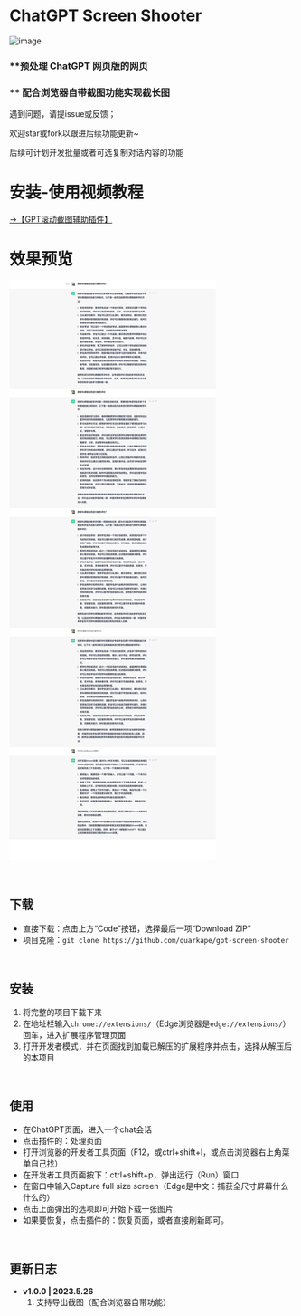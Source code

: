 #  ChatGPT Screen Shooter

<img src="https://raw.githubusercontent.com/quarkape/free-canvas/main/img/free-canvas.png" alt="image" style="height:100px" />

### **预处理 ChatGPT 网页版的网页

### ** 配合浏览器自带截图功能实现截长图

遇到问题，请提issue或反馈；

欢迎star或fork以跟进后续功能更新~

后续可计划开发批量或者可选复制对话内容的功能



# 安装-使用视频教程

[→【GPT滚动截图辅助插件】 ](https://www.bilibili.com/video/BV17L411z74w/?share_source=copy_web&vd_source=129e224f53094032a11cf21e89c97c2f)



# 效果预览

![处理后的页面效果](img/xg.png)

&nbsp;&nbsp;

## 下载

- 直接下载：点击上方“Code”按钮，选择最后一项“Download ZIP”
- 项目克隆：`git clone https://github.com/quarkape/gpt-screen-shooter`

&nbsp;

## 安装

1. 将完整的项目下载下来
2. 在地址栏输入`chrome://extensions/`（Edge浏览器是`edge://extensions/`）回车，进入扩展程序管理页面
3. 打开开发者模式，并在页面找到加载已解压的扩展程序并点击，选择从解压后的本项目

&nbsp;

## 使用

- 在ChatGPT页面，进入一个chat会话
- 点击插件的：处理页面
- 打开浏览器的开发者工具页面（F12，或ctrl+shift+I，或点击浏览器右上角菜单自己找）
- 在开发者工具页面按下：ctrl+shift+p，弹出运行（Run）窗口
- 在窗口中输入Capture full size screen（Edge是中文：捕获全尺寸屏幕什么什么的）
- 点击上面弹出的选项即可开始下载一张图片
- 如果要恢复，点击插件的：恢复页面，或者直接刷新即可。

&nbsp;

##  更新日志

- **v1.0.0 | 2023.5.26**
  1. 支持导出截图（配合浏览器自带功能）
